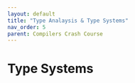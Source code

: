 ```yaml
---
layout: default
title: "Type Analaysis & Type Systems"
nav_order: 5
parent: Compilers Crash Course
---
```


# Type Systems